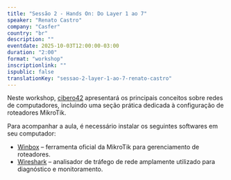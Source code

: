 ```yaml
---
title: "Sessão 2 - Hands On: Do Layer 1 ao 7"
speaker: "Renato Castro"
company: "Casfer"
country: "br"
description: ""
eventdate: 2025-10-03T12:00:00-03:00
duration: "2:00"
format: "workshop"
inscriptionlink: ""
ispublic: false
translationKey: "sessao-2-layer-1-ao-7-renato-castro"
---
```


Neste workshop, [cibero42](https://www.lics.tec.br/pt-br/membros/cibero42/) apresentará os principais conceitos sobre redes de computadores, incluindo uma seção prática dedicada à configuração de roteadores MikroTik.

Para acompanhar a aula, é necessário instalar os seguintes softwares em seu computador:

* [Winbox](https://mikrotik.com/download) – ferramenta oficial da MikroTik para gerenciamento de roteadores.
* [Wireshark](https://www.wireshark.org/) – analisador de tráfego de rede amplamente utilizado para diagnóstico e monitoramento.
